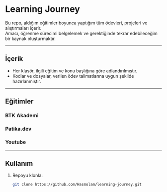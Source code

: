 # Learning Journey

Bu repo, aldığım eğitimler boyunca yaptığım tüm ödevleri, projeleri ve alıştırmaları içerir.  
Amacı, öğrenme sürecimi belgelemek ve gerektiğinde tekrar edebileceğim bir kaynak oluşturmaktır.

---

## İçerik
- Her klasör, ilgili eğitim ve konu başlığına göre adlandırılmıştır.
- Kodlar ve dosyalar, verilen ödev talimatlarına uygun şekilde hazırlanmıştır.

---

## Eğitimler

### BTK Akademi
<!-- btk_akademi_start -->
<!-- btk_akademi_end -->
### Patika.dev
<!-- patika_dev_start -->
<!-- patika_dev_end -->
### Youtube
<!-- youtube_start -->
<!-- youtube_end -->
---

## Kullanım

1. Repoyu klonla:
   ```bash
   git clone https://github.com/Hasmolam/learning-journey.git